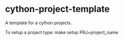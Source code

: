 # cython-project-template
A template for a cython projects.

To setup a project type:
make setup PRJ=project_name


